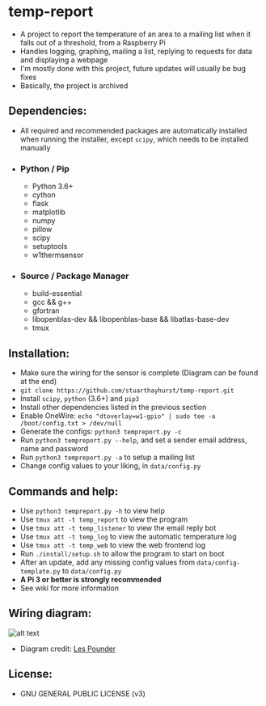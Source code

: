 # temp-report
  - A project to report the temperature of an area to a mailing list when it falls out of a threshold, from a Raspberry Pi
  - Handles logging, graphing, mailing a list, replying to requests for data and displaying a webpage
  - I'm mostly done with this project, future updates will usually be bug fixes
  - Basically, the project is archived

## Dependencies:
  - All required and recommended packages are automatically installed when running the installer, except `scipy`, which needs to be installed manually
  - ### Python / Pip
    - Python 3.6+
    - cython
    - flask
    - matplotlib
    - numpy
    - pillow
    - scipy
    - setuptools
    - w1thermsensor

  - ### Source / Package Manager
    - build-essential
    - gcc && g++
    - gfortran
    - libopenblas-dev && libopenblas-base && libatlas-base-dev
    - tmux

## Installation:
  - Make sure the wiring for the sensor is complete (Diagram can be found at the end)
  - `git clone https://github.com/stuarthayhurst/temp-report.git`
  - Install `scipy`, `python` (3.6+) and `pip3`
  - Install other dependencies listed in the previous section
  - Enable OneWire: `echo "dtoverlay=w1-gpio" | sudo tee -a /boot/config.txt > /dev/null`
  - Generate the configs: `python3 tempreport.py -c`
  - Run `python3 tempreport.py --help`, and set a sender email address, name and password
  - Run `python3 tempreport.py -a` to setup a mailing list
  - Change config values to your liking, in `data/config.py`

## Commands and help:
  - Use `python3 tempreport.py -h` to view help
  - Use `tmux att -t temp_report` to view the program
  - Use `tmux att -t temp_listener` to view the email reply bot
  - Use `tmux att -t temp_log` to view the automatic temperature log
  - Use `tmux att -t temp_web` to view the web frontend log
  - Run `./install/setup.sh` to allow the program to start on boot
  - After an update, add any missing config values from `data/config-template.py` to `data/config.py`
  - **A Pi 3 or better is strongly recommended**
  - See wiki for more information

## Wiring diagram:
![alt text](https://farm5.staticflickr.com/4215/35139160190_cea3435a09_b_d.jpg)
  - Diagram credit: [Les Pounder](https://bigl.es/author/les/ "Les Pounder")

## License:
  - GNU GENERAL PUBLIC LICENSE (v3)
